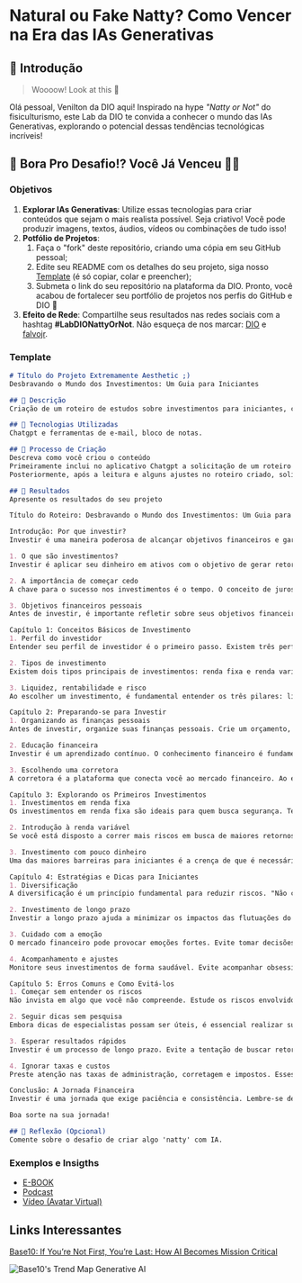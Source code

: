 # Natural ou Fake Natty? Como Vencer na Era das IAs Generativas

## 🚀 Introdução

> Woooow! Look at this 👀

Olá pessoal, Venilton da DIO aqui! Inspirado na hype _"Natty or Not"_ do fisiculturismo, este Lab da DIO te convida a conhecer o mundo das IAs Generativas, explorando o potencial dessas tendências tecnológicas incríveis!

## 🎯 Bora Pro Desafio!? Você Já Venceu 💪🤓

### Objetivos

1. **Explorar IAs Generativas**: Utilize essas tecnologias para criar conteúdos que sejam o mais realista possível. Seja criativo! Você pode produzir imagens, textos, áudios, vídeos ou combinações de tudo isso!
1. **Potfólio de Projetos**:
    1. Faça o "fork" deste repositório, criando uma cópia em seu GitHub pessoal;
    2. Edite seu README com os detalhes do seu projeto, siga nosso [Template](#template) (é só copiar, colar e preencher);
    3. Submeta o link do seu repositório na plataforma da DIO. Pronto, você acabou de fortalecer seu portfólio de projetos nos perfis do GitHub e DIO 🚀
1. **Efeito de Rede**: Compartilhe seus resultados nas redes sociais com a hashtag **#LabDIONattyOrNot**. Não esqueça de nos marcar: [DIO](https://www.linkedin.com/school/dio-makethechange) e [falvojr](https://www.linkedin.com/in/falvojr).

### Template

```markdown
# Título do Projeto Extremamente Aesthetic ;)
Desbravando o Mundo dos Investimentos: Um Guia para Iniciantes

## 📒 Descrição
Criação de um roteiro de estudos sobre investimentos para iniciantes, configurado posteriormente em forma de texto, descrevendo resumidamente introdução e os capítulos.

## 🤖 Tecnologias Utilizadas
Chatgpt e ferramentas de e-mail, bloco de notas.

## 🧐 Processo de Criação
Descreva como você criou o conteúdo
Primeiramente inclui no aplicativo Chatgpt a solicitação de um roteiro de estudos sobre investimentos para iniciantes.
Posteriormente, após a leitura e alguns ajustes no roteiro criado, solicitei a configuração do roteiro em formato de texto.

## 🚀 Resultados
Apresente os resultados do seu projeto

Título do Roteiro: Desbravando o Mundo dos Investimentos: Um Guia para Iniciantes

Introdução: Por que investir?
Investir é uma maneira poderosa de alcançar objetivos financeiros e garantir um futuro mais seguro. Ao contrário da simples poupança, que não proporciona um crescimento significativo ao longo do tempo, os investimentos permitem que seu dinheiro cresça, por meio de juros compostos e retornos gerados no mercado financeiro. Começar cedo é fundamental para aproveitar o tempo e maximizar os benefícios dos investimentos.

1. O que são investimentos?
Investir é aplicar seu dinheiro em ativos com o objetivo de gerar retorno, ao contrário de simplesmente poupar, que visa preservar o valor sem aumentá-lo. A principal diferença é que o investimento envolve riscos, mas também oferece a possibilidade de ganhos maiores ao longo do tempo. O conceito de "fazer o dinheiro trabalhar por você" é central, pois ao investir, seu dinheiro pode gerar mais dinheiro, criando um ciclo de crescimento contínuo.

2. A importância de começar cedo
A chave para o sucesso nos investimentos é o tempo. O conceito de juros compostos mostra como o dinheiro pode crescer de forma exponencial ao longo dos anos. Quem começa mais cedo tem mais tempo para que seus investimentos se multipliquem, acumulando mais rendimentos. Mesmo uma pequena quantia investida no início pode se transformar em um valor significativo com o tempo.

3. Objetivos financeiros pessoais
Antes de investir, é importante refletir sobre seus objetivos financeiros: aposentadoria, compra de um imóvel, uma viagem especial, entre outros. Definir esses objetivos ajudará você a escolher o tipo de investimento mais adequado. Metas claras tornam a escolha dos investimentos mais assertiva, pois você pode alinhar o nível de risco e o horizonte de tempo necessário para alcançar cada objetivo.

Capítulo 1: Conceitos Básicos de Investimento
1. Perfil do investidor
Entender seu perfil de investidor é o primeiro passo. Existem três perfis principais: conservador, moderado e arrojado. O perfil vai determinar o nível de risco que você está disposto a aceitar. Quem é conservador prefere opções mais seguras, enquanto quem é arrojado busca maiores retornos, aceitando maiores riscos.

2. Tipos de investimento
Existem dois tipos principais de investimentos: renda fixa e renda variável. A renda fixa inclui investimentos como o Tesouro Direto e CDBs, com retornos previsíveis e mais seguros. Já a renda variável envolve investimentos como ações e fundos imobiliários, onde os retornos podem ser mais altos, mas também mais imprevisíveis.

3. Liquidez, rentabilidade e risco
Ao escolher um investimento, é fundamental entender os três pilares: liquidez (facilidade de resgatar o dinheiro), rentabilidade (quanto você pode ganhar) e risco (probabilidade de perder dinheiro). Encontrar o equilíbrio entre esses fatores é crucial para uma carteira bem-sucedida.

Capítulo 2: Preparando-se para Investir
1. Organizando as finanças pessoais
Antes de investir, organize suas finanças pessoais. Crie um orçamento, controle seus gastos e, principalmente, monte uma reserva de emergência. Esse fundo é essencial para cobrir imprevistos e evitar que você precise vender seus investimentos em momentos inoportunos. A reserva de emergência deve ser mantida em investimentos com alta liquidez e baixo risco.

2. Educação financeira
Investir é um aprendizado contínuo. O conhecimento financeiro é fundamental para tomar boas decisões. Procure fontes confiáveis como livros, cursos, podcasts e canais especializados para se aprofundar no tema. Quanto mais você aprender, melhor será sua capacidade de lidar com o mercado financeiro.

3. Escolhendo uma corretora
A corretora é a plataforma que conecta você ao mercado financeiro. Ao escolher uma, considere as taxas, a facilidade de uso da plataforma e o suporte ao cliente. Uma boa corretora oferece uma experiência mais tranquila e acessível para iniciantes.

Capítulo 3: Explorando os Primeiros Investimentos
1. Investimentos em renda fixa
Os investimentos em renda fixa são ideais para quem busca segurança. Tesouro Direto, CDBs, LCIs e LCAs são ótimas opções para começar. Eles oferecem rentabilidade previsível e são mais seguros, o que os torna atraentes para iniciantes.

2. Introdução à renda variável
Se você está disposto a correr mais riscos em busca de maiores retornos, explore a renda variável. Ações são uma forma popular de participar do crescimento de empresas, enquanto fundos imobiliários (FIIs) oferecem uma alternativa interessante para quem quer investir no setor imobiliário sem comprar um imóvel físico.

3. Investimento com pouco dinheiro
Uma das maiores barreiras para iniciantes é a crença de que é necessário muito dinheiro para começar. No entanto, muitos investimentos têm valores iniciais baixos. O Tesouro Direto, por exemplo, permite que você invista a partir de quantias pequenas, tornando possível iniciar sua jornada com qualquer valor disponível.

Capítulo 4: Estratégias e Dicas para Iniciantes
1. Diversificação
A diversificação é um princípio fundamental para reduzir riscos. "Não coloque todos os ovos na mesma cesta" é um bom lema. Ao distribuir seus investimentos em diferentes ativos, você protege sua carteira contra oscilações bruscas de mercado.

2. Investimento de longo prazo
Investir a longo prazo ajuda a minimizar os impactos das flutuações do mercado e maximiza o retorno ao longo dos anos. Estratégias como buy and hold (comprar e manter) são ideais para iniciantes que buscam crescimento gradual e consistente.

3. Cuidado com a emoção
O mercado financeiro pode provocar emoções fortes. Evite tomar decisões precipitadas baseadas no medo ou na ganância. Mantenha a calma e siga sua estratégia, sabendo que os resultados virão com o tempo.

4. Acompanhamento e ajustes
Monitore seus investimentos de forma saudável. Evite acompanhar obsessivamente os preços diários e, em vez disso, revise sua carteira periodicamente. Faça ajustes estratégicos conforme necessário, mas sem ser reativo a flutuações momentâneas do mercado.

Capítulo 5: Erros Comuns e Como Evitá-los
1. Começar sem entender os riscos
Não invista em algo que você não compreende. Estude os riscos envolvidos em cada investimento e faça escolhas informadas.

2. Seguir dicas sem pesquisa
Embora dicas de especialistas possam ser úteis, é essencial realizar sua própria pesquisa antes de tomar decisões.

3. Esperar resultados rápidos
Investir é um processo de longo prazo. Evite a tentação de buscar retornos rápidos, pois isso pode levar a escolhas impulsivas e prejudiciais.

4. Ignorar taxas e custos
Preste atenção nas taxas de administração, corretagem e impostos. Esses custos podem reduzir significativamente seus ganhos ao longo do tempo.

Conclusão: A Jornada Financeira
Investir é uma jornada que exige paciência e consistência. Lembre-se de que investir é uma maratona, não uma corrida. O mais importante é manter-se curioso e continuar aprendendo ao longo do caminho. Como mensagem final, "o melhor investimento que você pode fazer é em você mesmo". Dedique-se a aprender, a dar os primeiros passos e a construir um futuro financeiro mais seguro.

Boa sorte na sua jornada!

## 💭 Reflexão (Opcional)
Comente sobre o desafio de criar algo 'natty' com IA.
```

### Exemplos e Insigths

- [E-BOOK](/exemplos/E-BOOK.md)
- [Podcast](/exemplos/PODCAST.md)
- [Vídeo (Avatar Virtual)](/exemplos/VIDEO.md)

## Links Interessantes

[Base10: If You’re Not First, You’re Last: How AI Becomes Mission Critical](https://base10.vc/post/generative-ai-mission-critical/)

![Base10's Trend Map Generative AI](https://github.com/digitalinnovationone/lab-natty-or-not/assets/730492/f4df26e8-f8f7-4419-8252-c69d73ea930c)
